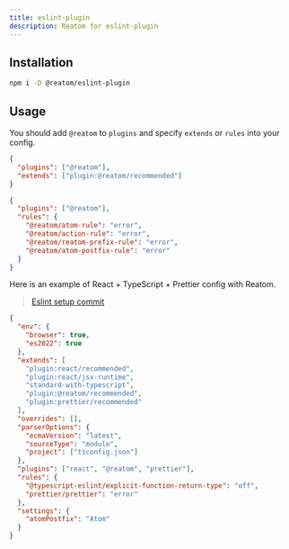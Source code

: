```yaml
---
title: eslint-plugin
description: Reatom for eslint-plugin
---
```


## Installation

```sh
npm i -D @reatom/eslint-plugin
```

## Usage

You should add `@reatom` to `plugins` and specify `extends` or `rules` into your config.

```json
{
  "plugins": ["@reatom"],
  "extends": ["plugin:@reatom/recommended"]
}
```

```json
{
  "plugins": ["@reatom"],
  "rules": {
    "@reatom/atom-rule": "error",
    "@reatom/action-rule": "error",
    "@reatom/reatom-prefix-rule": "error",
    "@reatom/atom-postfix-rule": "error"
  }
}
```

Here is an example of React + TypeScript + Prettier config with Reatom.

> [Eslint setup commit](https://github.com/artalar/reatom-react-ts/commit/3632b01d6a58a35602d1c191e5d6b53a7717e747)

```json
{
  "env": {
    "browser": true,
    "es2022": true
  },
  "extends": [
    "plugin:react/recommended",
    "plugin:react/jsx-runtime",
    "standard-with-typescript",
    "plugin:@reatom/recommended",
    "plugin:prettier/recommended"
  ],
  "overrides": [],
  "parserOptions": {
    "ecmaVersion": "latest",
    "sourceType": "module",
    "project": ["tsconfig.json"]
  },
  "plugins": ["react", "@reatom", "prettier"],
  "rules": {
    "@typescript-eslint/explicit-function-return-type": "off",
    "prettier/prettier": "error"
  },
  "settings": {
    "atomPostfix": "Atom"
  }
}
```

